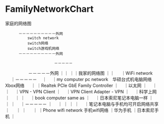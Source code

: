 # FamilyNetworkChart
家庭的网络图
      
                    
          －－－－－－－－－－外网
              switch network
              switch网络
              switch游戏机网络
          －－－－－－－－－－外网

                          －－－－－
　　　　　                 －－－－－外网
                            ｜｜
                            ｜｜我家的网络图
                            ｜｜
                  　          ｜WiFi network
                  　          ｜－－－－－
                            　｜　 ｜my computer pc network　华硕台式机电脑网络　Xbox网络
                  　          ｜   ｜Realtek PCIe GbE Family Controller
                              ｜　 ｜以太网
                              ｜　 ｜
                              ｜　 ｜VPN - VPN Client
                              ｜　 ｜VPN Client Adapter - VPN
                              ｜　 ｜科学上网
                              ｜　 ｜
                              ｜　 ｜book computer same as
                              ｜　 ｜日本索尼笔记本电脑一样
                              ｜　 ｜
                              ｜　 ｜－－－－－ 
                              ｜　 ｜   ｜
                              ｜   ｜　 ｜笔记本电脑与手机均可开启网络共享
                              ｜     　 ｜
                              ｜     　 ｜
                              ｜Phone wifi network 手机wifi网络
                              ｜华为手机
                              ｜日本索尼手机
                              ｜
          
          
     
          
          
  

